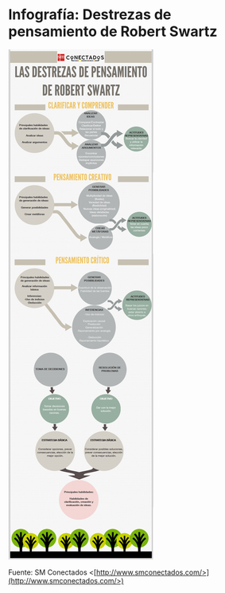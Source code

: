 # Infografía: Destrezas de pensamiento de Robert Swartz


![Infografía Destrezas de Pensamiento](img/destrezas_pensamiento_swartz_blog_educacion_smconectados.jpg "Destrezas de pensamiento")


Fuente: SM Conectados <[http://www.smconectados.com/>](http://www.smconectados.com/>)